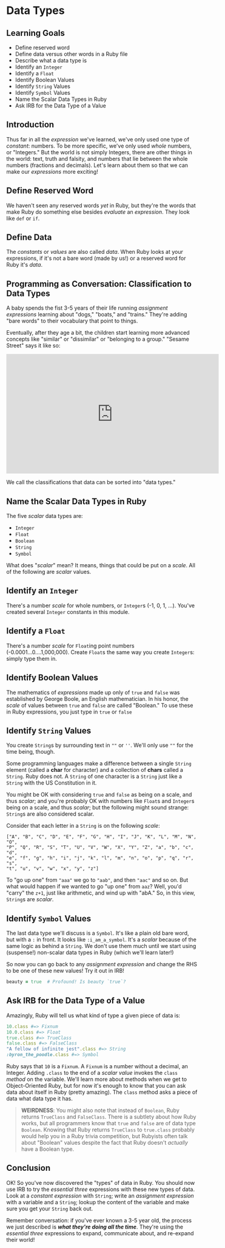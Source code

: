 # Data Types

## Learning Goals

* Define reserved word
* Define data versus other words in a Ruby file
* Describe what a data type is
* Identify an `Integer`
* Identify a `Float`
* Identify Boolean Values
* Identify `String` Values
* Identify `Symbol` Values
* Name the Scalar Data Types in Ruby
* Ask IRB for the Data Type of a Value

## Introduction

Thus far in all the _expression_ we've learned, we've only used one type of
_constant_: numbers. To be more specific, we've only used _whole_ numbers, or
"Integers." But the world is not simply Integers, there are other things in the
world: text, truth and falsity, and numbers that lie between the whole numbers
(fractions and decimals). Let's learn about them so that we can make our
_expressions_ more exciting!

## Define Reserved Word

We haven't seen any reserved words _yet_ in Ruby, but they're the words that
make Ruby do something else besides _evaluate_ an _expression_. They look like
`def` or `if`.

## Define Data

The _constants_ or _values_ are also called _data_. When Ruby looks at your
expressions, if it's not a bare word (made by us!) or a reserved word for Ruby
it's _data_.

## Programming as Conversation: Classification to Data Types

A baby spends the fist 3-5 years of their life running _assignment expressions_
learning about "dogs," "boats," and "trains." They're adding "bare words" to
their vocabulary that point to things.

Eventually, after they age a bit, the children start learning more advanced
concepts like "similar" or "dissimilar" or "belonging to a group." "Sesame
Street" says it like so:

<iframe width="560" height="315" src="https://www.youtube.com/embed/rsRjQDrDnY8" frameborder="0" allow="accelerometer; autoplay; encrypted-media; gyroscope; picture-in-picture" allowfullscreen></iframe>

We call the classifications that data can be sorted into "data types."

## Name the Scalar Data Types in Ruby

The five _scalar_ data types are:

* `Integer`
* `Float`
* `Boolean`
* `String`
* `Symbol`

What does "_scalar_" mean? It means, things that could be put on a _scale_. All
of the following are _scalar_ values.

## Identify an `Integer`

There's a number _scale_ for whole numbers, or `Integer`s (-1, 0, 1, ...).
You've created several `Integer` constants in this module.

## Identify a `Float`

There's a number _scale_ for `Float`ing point numbers
(-0.0001...0....1,000,000).  Create `Float`s the same way you create
`Integer`s: simply type them in.

## Identify Boolean Values

The mathematics of _expressions_ made up only of `true` and `false` was
established by George Boole, an English mathematician. In his honor, the
_scale_ of values between `true` and `false` are called "Boolean." To use these
in Ruby expressions, you just type in `true` or `false`

## Identify `String` Values

You create `String`s by surrounding text in `""` or `''`. We'll only use `""`
for the time being, though.

Some programming languages make a difference between a single `String` element
(called a **char** for character) and a collection of **chars** called a
`String`. Ruby does not. A `String` of one character is a `String` just like a
`String` with the US Constitution in it.

You might be OK with considering `true` and `false` as being on a scale, and
thus _scalar_; and you're probably OK with numbers like `Float`s and `Integer`s
being on a scale, and thus _scalar_; but the following might sound strange:
`String`s are also considered scalar.

Consider that each letter in a `String` is on the following _scale_:

```
["A", "B", "C", "D", "E", "F", "G", "H", "I", "J", "K", "L", "M", "N", "O",
"P", "Q", "R", "S", "T", "U", "V", "W", "X", "Y", "Z", "a", "b", "c", "d",
"e", "f", "g", "h", "i", "j", "k", "l", "m", "n", "o", "p", "q", "r", "s",
"t", "u", "v", "w", "x", "y", "z"]
```

To "go up one" from `"aaa"` we go to `"aab"`, and then `"aac"` and so on. But
what would happen if we wanted to go "up one" from `aaz`? Well, you'd "carry"
the `z+1`, just like arithmetic, and wind up with "abA." So, in this view,
`String`s are _scalar_.

## Identify `Symbol` Values

The last data type we'll discuss is a `Symbol`. It's like a plain old bare
word, but with a `:` in front. It looks like `:i_am_a_symbol`. It's a _scalar_
because of the same logic as behind a `String`. We don't use them much until we
start using (suspense!) non-scalar data types in Ruby (which we'll learn
later!)

So now you can go back to any _assignment expression_ and change the RHS to be
one of these new values! Try it out in IRB!

```ruby
beauty = true  # Profound! Is beauty `true`?
```

## Ask IRB for the Data Type of a Value

Amazingly, Ruby will tell us what kind of type a given piece of data is:

```ruby
10.class #=> Fixnum
10.0.class #=> Float
true.class #=> TrueClass
false.class #=> FalseClass
"A fellow of infinite jest".class #=> String
:byron_the_poodle.class #=> Symbol
```

Ruby says that `10` is a `Fixnum`. A `Fixnum` is a number without a decimal, an
Integer. Adding `.class` to the end of a _scalar value_ invokes the `class`
_method_ on the variable. We'll learn more about methods when we get to
Object-Oriented Ruby, but for now it's enough to know that you can ask data
about itself in Ruby (pretty amazing). The `class` method asks a piece of data
what data type it has.

> **WEIRDNESS**: You might also note that instead of `Boolean`, Ruby returns
`TrueClass` and `FalseClass`. There is a subtlety about how Ruby works, but all
programmers know that `true` and `false` are of data type `Boolean`. Knowing
that Ruby returns `TrueClass` to `true.class` probably would help you in a Ruby
trivia competition, but Rubyists often talk about "Boolean" values despite the
fact that Ruby doesn't _actually_ have a Boolean type.

## Conclusion

OK! So you've now discovered the "types" of data in Ruby. You should now use
IRB to try the _essential three_ expressions with these new types of data. Look
at a _constant expression_ with `String`; write an _assignment expression_ with
a variable and a `String`; lookup the content of the variable and make sure you
get your `String` back out.

Remember conversation: if you've ever known a 3-5 year old, the process we just
described is ***what they're doing all the time***. They're using the
_essential three_ expressions to expand, communicate about, and re-expand their
world!
